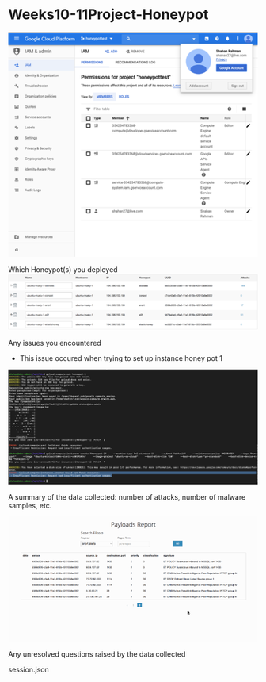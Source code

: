 # Weeks10-11Project-Honeypot


<img src='ProofOfHoneyPotTest.png' title='Proof Of HoneyPot' width='' alt='' />



Which Honeypot(s) you deployed
<img src='HoneypotsDeployed.png' title='Proof Of Deployed' width='' alt='' />

Any issues you encountered
* This issue occured when trying to set up instance honey pot 1
<img src='Error.png' title='HoneyPot 1' width='' alt='' />


A summary of the data collected: number of attacks, number of malware samples, etc.

<img src='data_collected.gif' title='' width='' alt='' />


Any unresolved questions raised by the data collected


session.json

